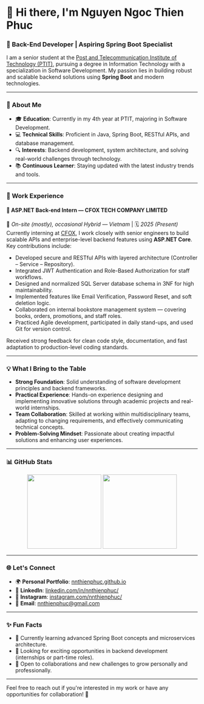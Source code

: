 # 👋 Hi there, I'm Nguyen Ngoc Thien Phuc

### 🌟 Back-End Developer | Aspiring Spring Boot Specialist

I am a senior student at the [Post and Telecommunication Institute of Technology (PTIT)](https://portal.ptit.edu.vn), pursuing a degree in Information Technology with a specialization in Software Development. My passion lies in building robust and scalable backend solutions using **Spring Boot** and modern technologies.

---

### 🚀 About Me
- 🎓 **Education**: Currently in my 4th year at PTIT, majoring in Software Development.
- 💻 **Technical Skills**: Proficient in Java, Spring Boot, RESTful APIs, and database management.
- 🔍 **Interests**: Backend development, system architecture, and solving real-world challenges through technology.
- 📚 **Continuous Learner**: Staying updated with the latest industry trends and tools.

---

### 💼 Work Experience

#### 🔹 **ASP.NET Back-end Intern — CFOX TECH COMPANY LIMITED**  
📍 *On-site (mostly), occasional Hybrid — Vietnam* | 🗓 *2025 (Present)*  
Currently interning at [CFOX](https://cfox.vn/), I work closely with senior engineers to build scalable APIs and enterprise-level backend features using **ASP.NET Core**.  
Key contributions include:
- Developed secure and RESTful APIs with layered architecture (Controller – Service – Repository).
- Integrated JWT Authentication and Role-Based Authorization for staff workflows.
- Designed and normalized SQL Server database schema in 3NF for high maintainability.
- Implemented features like Email Verification, Password Reset, and soft deletion logic.
- Collaborated on internal bookstore management system — covering books, orders, promotions, and staff roles.
- Practiced Agile development, participated in daily stand-ups, and used Git for version control.

Received strong feedback for clean code style, documentation, and fast adaptation to production-level coding standards.

---

### 💡 What I Bring to the Table
- **Strong Foundation**: Solid understanding of software development principles and backend frameworks.
- **Practical Experience**: Hands-on experience designing and implementing innovative solutions through academic projects and real-world internships.
- **Team Collaboration**: Skilled at working within multidisciplinary teams, adapting to changing requirements, and effectively communicating technical concepts.
- **Problem-Solving Mindset**: Passionate about creating impactful solutions and enhancing user experiences.

---

### 📊 GitHub Stats
<div align="center">
  <img height="195em" src="https://github-readme-stats.vercel.app/api?username=nnthienphuc&theme=dracula&show_icons=true&hide_border=false&count_private=true">
  <img height="195em" src="https://github-readme-stats.vercel.app/api/top-langs/?username=nnthienphuc&theme=dracula&show_icons=true&hide_border=false&layout=compact">
</div>

---

### 🌐 Let's Connect
- 🌍 **Personal Portfolio**: [nnthienphuc.github.io](https://nnthienphuc.github.io/)
- 💼 **LinkedIn**: [linkedin.com/in/nnthienphuc/](https://www.linkedin.com/in/nnthienphuc/)
- 📸 **Instagram**: [instagram.com/nnthienphuc/](https://www.instagram.com/nnthienphuc/)
- 📧 **Email**: [nnthienphuc@gmail.com](mailto:nnthienphuc@gmail.com)

---

### ✨ Fun Facts
- 🌱 Currently learning advanced Spring Boot concepts and microservices architecture.
- 🔭 Looking for exciting opportunities in backend development (internships or part-time roles).
- 🎯 Open to collaborations and new challenges to grow personally and professionally.

---

Feel free to reach out if you're interested in my work or have any opportunities for collaboration! 🚀
